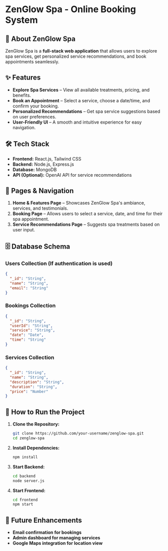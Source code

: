 # ZenGlow Spa - Online Booking System

## 🌿 About ZenGlow Spa 
ZenGlow Spa is a **full-stack web application** that allows users to explore spa services, get personalized service recommendations, and book appointments seamlessly.

## ✨ Features 
- **Explore Spa Services** – View all available treatments, pricing, and benefits.
- **Book an Appointment** – Select a service, choose a date/time, and confirm your booking.
- **Personalized Recommendations** – Get spa service suggestions based on user preferences.
- **User-Friendly UI** – A smooth and intuitive experience for easy navigation.

## 🛠️ Tech Stack 
- **Frontend:** React.js, Tailwind CSS
- **Backend:** Node.js, Express.js
- **Database:** MongoDB
- **API (Optional):** OpenAI API for service recommendations

## 📄 Pages & Navigation
1. **Home & Features Page** – Showcases ZenGlow Spa's ambiance, services, and testimonials.
2. **Booking Page** – Allows users to select a service, date, and time for their spa appointment.
3. **Service Recommendations Page** – Suggests spa treatments based on user input.

## 🗄️ Database Schema
### **Users Collection** (If authentication is used)
```json
{
  "_id": "String",
  "name": "String",
  "email": "String"
}
```

### **Bookings Collection**
```json
{
  "_id": "String",
  "userId": "String",
  "service": "String",
  "date": "Date",
  "time": "String"
}
```

### **Services Collection**
```json
{
  "_id": "String",
  "name": "String",
  "description": "String",
  "duration": "String",
  "price": "Number"
}
```

## 🚀 How to Run the Project
1. **Clone the Repository:**
   ```sh
   git clone https://github.com/your-username/zenglow-spa.git
   cd zenglow-spa
   ```
2. **Install Dependencies:**
   ```sh
   npm install
   ```
3. **Start Backend:**
   ```sh
   cd backend
   node server.js
   ```
4. **Start Frontend:**
   ```sh
   cd frontend
   npm start
   ```

## 🎯 Future Enhancements 
- **Email confirmation for bookings**
- **Admin dashboard for managing services**
- **Google Maps integration for location view**


